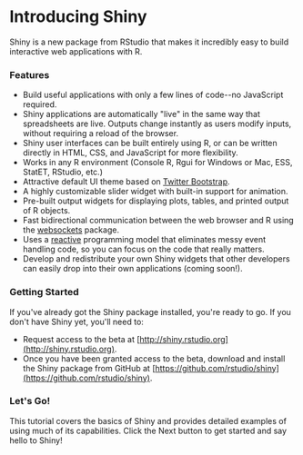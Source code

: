 

# Introducing Shiny

Shiny is a new package from RStudio that makes it incredibly easy to build interactive web applications with R.

### Features

* Build useful applications with only a few lines of code--no JavaScript required.
* Shiny applications are automatically "live" in the same way that spreadsheets are live. Outputs change instantly as users modify inputs, without requiring a reload of the browser.
* Shiny user interfaces can be built entirely using R, or can be written directly in HTML, CSS, and JavaScript for more flexibility.
* Works in any R environment (Console R, Rgui for Windows or Mac, ESS, StatET, RStudio, etc.)
* Attractive default UI theme based on [Twitter Bootstrap](http://twitter.github.com/bootstrap).
* A highly customizable slider widget with built-in support for animation.
* Pre-built output widgets for displaying plots, tables, and printed output of R objects.
* Fast bidirectional communication between the web browser and R using the [websockets](http://illposed.net/websockets.html) package.
* Uses a [reactive](http://en.wikipedia.org/wiki/Reactive_programming) programming model that eliminates messy event handling code, so you can focus on the code that really matters.
* Develop and redistribute your own Shiny widgets that other developers can easily drop into their own applications (coming soon!).

### Getting Started

If you've already got the Shiny package installed, you're ready to go. If you don't have Shiny yet, you'll need to:

* Request access to the beta at [http://shiny.rstudio.org](http://shiny.rstudio.org).
* Once you have been granted access to the beta, download and install the Shiny package from GitHub at 
[https://github.com/rstudio/shiny](https://github.com/rstudio/shiny).


### Let's Go!

This tutorial covers the basics of Shiny and provides detailed examples of using much of its capabilities. Click the Next button to get started and say hello to Shiny!
